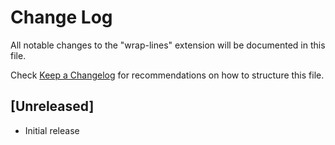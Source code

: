 # Change Log

All notable changes to the "wrap-lines" extension will be documented in this file.

Check [Keep a Changelog](http://keepachangelog.com/) for recommendations on how to structure this file.

## [Unreleased]

- Initial release